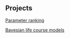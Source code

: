 
## Projects
[Parameter ranking](credible_ranks.md)

[Bayesian life course models](life_course.md)
  
